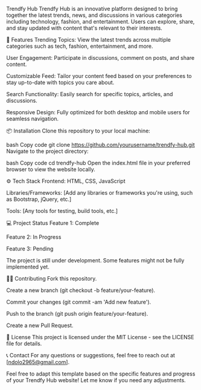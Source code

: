 Trendfy Hub
Trendfy Hub is an innovative platform designed to bring together the latest trends, news, and discussions in various categories including technology, fashion, and entertainment. Users can explore, share, and stay updated with content that's relevant to their interests.

🚀 Features
Trending Topics: View the latest trends across multiple categories such as tech, fashion, entertainment, and more.

User Engagement: Participate in discussions, comment on posts, and share content.

Customizable Feed: Tailor your content feed based on your preferences to stay up-to-date with topics you care about.

Search Functionality: Easily search for specific topics, articles, and discussions.

Responsive Design: Fully optimized for both desktop and mobile users for seamless navigation.

📦 Installation
Clone this repository to your local machine:

bash
Copy code
git clone https://github.com/yourusername/trendfy-hub.git
Navigate to the project directory:

bash
Copy code
cd trendfy-hub
Open the index.html file in your preferred browser to view the website locally.

⚙️ Tech Stack
Frontend: HTML, CSS, JavaScript

Libraries/Frameworks: [Add any libraries or frameworks you're using, such as Bootstrap, jQuery, etc.]

Tools: [Any tools for testing, build tools, etc.]

💻 Project Status
 Feature 1: Complete

 Feature 2: In Progress

 Feature 3: Pending

The project is still under development. Some features might not be fully implemented yet.

👨‍💻 Contributing
Fork this repository.

Create a new branch (git checkout -b feature/your-feature).

Commit your changes (git commit -am 'Add new feature').

Push to the branch (git push origin feature/your-feature).

Create a new Pull Request.

📜 License
This project is licensed under the MIT License - see the LICENSE file for details.

📞 Contact
For any questions or suggestions, feel free to reach out at [ndolo2965@gmail.com].

Feel free to adapt this template based on the specific features and progress of your Trendfy Hub website! Let me know if you need any adjustments.
